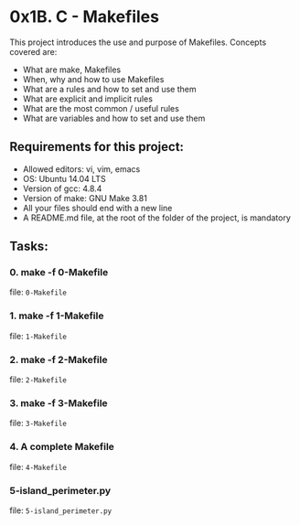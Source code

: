 # 0x1B. C - Makefiles
This project introduces the use and purpose of Makefiles. Concepts covered are:

- What are make, Makefiles
- When, why and how to use Makefiles
- What are a rules and how to set and use them
- What are explicit and implicit rules
- What are the most common / useful rules
- What are variables and how to set and use them

## Requirements for this project:
- Allowed editors: vi, vim, emacs
- OS: Ubuntu 14.04 LTS
- Version of gcc: 4.8.4
- Version of make: GNU Make 3.81
- All your files should end with a new line
- A README.md file, at the root of the folder of the project, is mandatory

## Tasks:
### 0. make -f 0-Makefile
file: ```0-Makefile```

### 1. make -f 1-Makefile
file: ```1-Makefile```

### 2. make -f 2-Makefile
file: ```2-Makefile```

### 3. make -f 3-Makefile
file: ```3-Makefile```

### 4. A complete Makefile
file: ```4-Makefile```

### 5-island_perimeter.py
file: ```5-island_perimeter.py```